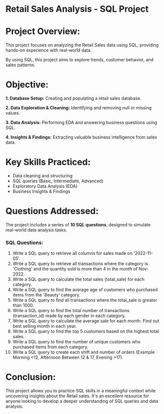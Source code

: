 # Retail Sales Analysis - SQL Project

# Project Overview:

This project focuses on analyzing the Retail Sales data using SQL, providing hands-on experience with real-world data.

By using SQL, this project aims to explore trends, customer behavior, and sales patterns.

# Objective:
**1. Database Setup:** Creating and populating a retail sales database.

**2. Data Exploration & Cleaning:** Identifying and removing null or missing values.

**3. Data Analysis:** Performing EDA and answering business questions using SQL.

**4. Insights & Findings:** Extracting valuable business intelligence from sales data.

# Key Skills Practiced:
* Data cleaning and structuring
* SQL queries (Basic, Intermediate, Advanced)
* Exploratory Data Analysis (EDA)
* Business Insights & Findings

# Questions Addressed:
The project includes a series of **10 SQL questions**, designed to simulate real-world data analysis tasks.
### SQL Questions:
1. Write a SQL query to retrieve all columns for sales made on '2022-11-05'.
2. Write a SQL query to retrieve all transactions where the category is 'Clothing' and the quantity sold is more than 4 in the month of Nov-2022.
3. Write a SQL query to calculate the total sales (total_sale) for each category.
4. Write a SQL query to find the average age of customers who purchased items from the 'Beauty' category.
5. Write a SQL query to find all transactions where the total_sale is greater than 1000.
6. Write a SQL query to find the total number of transactions (transaction_id) made by each gender in each category.
7. Write a SQL query to calculate the average sale for each month. Find out best selling month in each year.
8. Write a SQL query to find the top 5 customers based on the highest total sales.
9. Write a SQL query to find the number of unique customers who purchased items from each category.
10. Write a SQL query to create each shift and number of orders (Example Morning <12, Afternoon Between 12 & 17, Evening >17).

# Conclusion:
This project allows you to practice SQL skills in a meaningful context while uncovering insights about the Retail sales. It's an excellent resource for anyone looking to develop a deeper understanding of SQL queries and data analysis.
